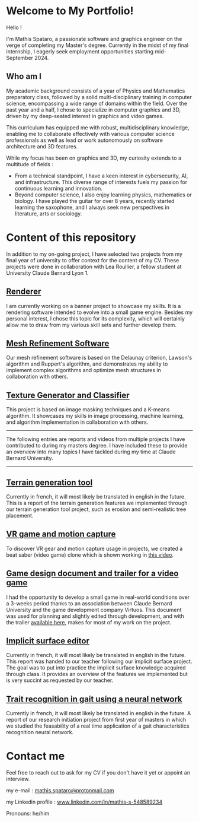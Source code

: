 # Welcome to My Portfolio!
Hello ! 

I'm Mathis Spataro, a passionate software and graphics engineer on the verge of completing my Master's degree. 
Currently in the midst of my final internship, I eagerly seek employment opportunities starting mid-September 2024.

## Who am I
My academic background consists of a year of Physics and Mathematics preparatory class, followed by a solid multi-disciplinary training in computer science, encompassing a wide range of domains within the field. Over the past year and a half, I chose to specialize in computer graphics and 3D, driven by my deep-seated interest in graphics and video games. 

This curriculum has equipped me with robust, multidisciplinary knowledge,
enabling me to collaborate effectively with various computer science professionals as well as lead or work autonomously on software architecture and 3D features.

While my focus has been on graphics and 3D, my curiosity extends to a multitude of fields :
- From a technical standpoint, I have a keen interest in cybersecurity, AI, and infrastructure. This diverse range of interests fuels my passion for continuous learning and innovation.
- Beyond computer science, I also enjoy learning physics, mathematics or biology. I have played the guitar for over 8 years, recently started learning the saxophone, and I always seek new perspectives in literature, arts or sociology.

# Content of this repository

In addition to my on-going project, I have selected two projects from my final year of university to offer context for the content of my CV. 
These projects were done in collaboration with Lea Roullier, a fellow student at University Claude Bernard Lyon 1.

## [Renderer](https://github.com/Mathis-Spataro/Renderer-Banner-Project)
I am currently working on a banner project to showcase my skills.
It is a rendering software intended to evolve into a small game engine. Besides my personal interest, I chose this topic for its complexity, 
which will certainly allow me to draw from my various skill sets and further develop them.

## [Mesh Refinement Software](https://github.com/Mathis-Spataro/Mesh-Refinement) 
Our mesh refinement software is based on the Delaunay criterion, Lawson's algorithm and Ruppert's algorithm, and demonstrates my ability to implement complex algorithms and optimize mesh structures in collaboration with others.

## [Texture Generator and Classifier](https://github.com/Mathis-Spataro/Texture-Classifier)
This project is based on image masking techniques and a K-means algorithm. It showcases my skills in image processing, machine learning, and algorithm implementation in collaboration with others.

---

The following entries are reports and videos from multiple projects I have contributed to during my masters degree. I have included these to provide an overview into many topics I have tackled during my time at Claude Bernard University.

---

## [Terrain generation tool](https://github.com/Mathis-Spataro/documents/blob/main/Terrain%20generation%20report.pdf)
Currently in french, it will most likely be translated in english in the future. This is a report of the terrain generation features we implemented through our terrain generation tool project, such as erosion and semi-realistic tree placement.

## [VR game and motion capture](https://github.com/Mathis-Spataro/documents/blob/main/VR%20Project%20Report%20and%20summary.pdf)
To discover VR gear and motion capture usage in projects, we created a beat saber (video game) clone which is shown working in [this video](https://github.com/Mathis-Spataro/documents/blob/main/Beat%20saber%20clone%20demo.mp4).

## [Game design document and trailer for a video game](https://github.com/Mathis-Spataro/documents/blob/main/GDD%20virtuos.pdf)
I had the opportunity to develop a small game in real-world conditions over a 3-weeks period thanks to an association between Claude Bernard University and the game development company Virtuos. This document was used for planning and slightly edited through development, and with the trailer [available here](https://github.com/Mathis-Spataro/documents/blob/main/Silent-Shadows-Trailer_final.mp4), makes for most of my work on the project.

## [Implicit surface editor](https://github.com/Mathis-Spataro/documents/blob/main/Implicit%20surfaces.pdf)
Currently in french, it will most likely be translated in english in the future. This report was handed to our teacher following our implicit surface project. The goal was to put into practice the implicit surface knowledge acquired through class. It provides an overview of the features we implemented but is very succint as requested by our teacher.

## [Trait recognition in gait using a neural network](https://github.com/Mathis-Spataro/documents/blob/main/Research%20initiation%20project%20report.pdf)
Currently in french, it will most likely be translated in english in the future. A report of our research initiation project from first year of masters in which we studied the feasability of a real time application of a gait characteristics recognition neural network.

# Contact me
Feel free to reach out to ask for my CV if you don't have it yet or appoint an interview.

my e-mail : mathis.spataro@protonmail.com

my Linkedin profile : www.linkedin.com/in/mathis-s-548589234

Pronouns: he/him
